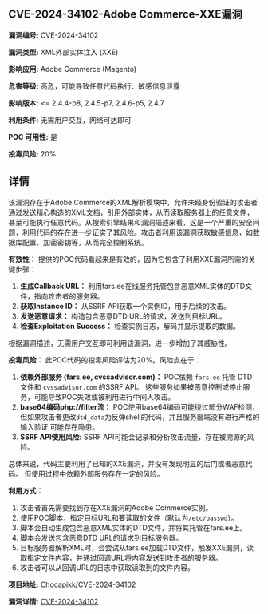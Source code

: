 ## CVE-2024-34102-Adobe Commerce-XXE漏洞

**漏洞编号:** CVE-2024-34102

**漏洞类型:** XML外部实体注入 (XXE)

**影响应用:** Adobe Commerce (Magento)

**危害等级:** 高危，可能导致任意代码执行、敏感信息泄露

**影响版本:** <= 2.4.4-p8, 2.4.5-p7, 2.4.6-p5, 2.4.7

**利用条件:** 无需用户交互，网络可达即可

**POC 可用性:** 是

**投毒风险:** 20%

## 详情

该漏洞存在于Adobe Commerce的XML解析模块中，允许未经身份验证的攻击者通过发送精心构造的XML文档，引用外部实体，从而读取服务器上的任意文件，甚至可能执行任意代码。从搜索引擎结果和漏洞描述来看，这是一个严重的安全问题，利用代码的存在进一步证实了其风险。攻击者利用该漏洞获取敏感信息，如数据库配置、加密密钥等，从而完全控制系统。

**有效性：**
提供的POC代码看起来是有效的，因为它包含了利用XXE漏洞所需的关键步骤：

1.  **生成Callback URL：** 利用fars.ee在线服务托管包含恶意XML实体的DTD文件，指向攻击者的服务器。
2.  **获取Instance ID：** 从SSRF API获取一个实例ID，用于后续的攻击。
3.  **发送恶意请求：** 构造包含恶意DTD URL的请求，发送到目标URL。
4.  **检查Exploitation Success：** 检查实例日志，解码并显示提取的数据。

根据漏洞描述，无需用户交互即可利用该漏洞，进一步增加了其威胁性。

**投毒风险：**
此POC代码的投毒风险评估为20%。风险点在于：

1.  **依赖外部服务 (fars.ee, cvssadvisor.com)：**  POC依赖 `fars.ee` 托管 DTD 文件和 `cvssadvisor.com` 的SSRF API。 这些服务如果被恶意控制或停止服务，可能导致POC失效或被利用进行中间人攻击。
2.  **base64编码php://filter流：** POC使用base64编码可能绕过部分WAF检测，但如果攻击者更改`dtd_data`为反弹shell的代码，并且服务器端没有进行严格的输入验证,可能存在隐患。
3. **SSRF API使用风险:**  SSRF API可能会记录和分析攻击流量，存在被溯源的风险。

总体来说，代码主要利用了已知的XXE漏洞，并没有发现明显的后门或者恶意代码。 但使用过程中依赖外部服务存在一定的风险。

**利用方式：**

1.  攻击者首先需要找到存在XXE漏洞的Adobe Commerce实例。
2.  使用POC脚本，指定目标URL和要读取的文件（默认为`/etc/passwd`）。
3.  脚本会自动生成包含恶意XML实体的DTD文件，并将其托管在fars.ee上。
4.  脚本会发送包含恶意DTD URL的请求到目标服务器。
5.  目标服务器解析XML时，会尝试从fars.ee加载DTD文件，触发XXE漏洞，读取指定文件内容，并通过回调URL将内容发送到攻击者的服务器。
6.  攻击者可以从回调URL的日志中获取读取到的文件内容。

**项目地址:** [Chocapikk/CVE-2024-34102](https://github.com/Chocapikk/CVE-2024-34102)

**漏洞详情:** [CVE-2024-34102](https://nvd.nist.gov/vuln/detail/CVE-2024-34102)